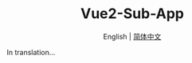 # <center>Vue2-Sub-App</center>

<p align='center'>
  English | <a  href='./README.zh-CN.md'>简体中文</a>
</p>

In translation...

